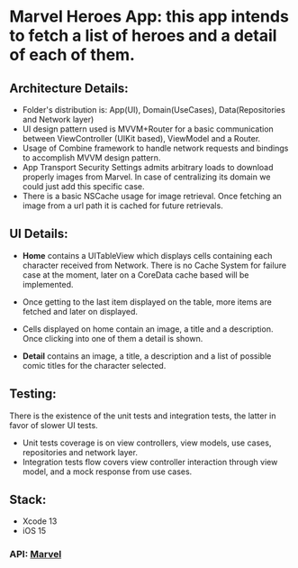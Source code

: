 # Marvel Heroes App: this app intends to fetch a list of heroes and a detail of each of them.


## Architecture Details: 
* Folder's distribution is: App(UI), Domain(UseCases), Data(Repositories and Network layer)
* UI design pattern used is MVVM+Router for a basic communication between ViewController (UIKit based), ViewModel and a Router.
* Usage of Combine framework to handle network requests and bindings to accomplish MVVM design pattern.
* App Transport Security Settings admits arbitrary loads to download properly images from Marvel. In case of centralizing its domain we could just add this specific case.
* There is a basic NSCache usage for image retrieval. Once fetching an image from a url path it is cached for future retrievals.

## UI Details:
* **Home** contains a UITableView which displays cells containing each character received from Network. There is no Cache System for failure case at the moment, later on a CoreData cache based will be implemented.
* Once getting to the last item displayed on the table, more items are fetched and later on displayed.
* Cells displayed on home contain an image, a title and a description. Once clicking into one of them a detail is shown.

* **Detail** contains an image, a title, a description and a list of possible comic titles for the character selected.


## Testing:
There is the existence of the unit tests and integration tests, the latter in favor of slower UI tests.

* Unit tests coverage is on view controllers, view models, use cases, repositories and network layer.
* Integration tests flow covers view controller interaction through view model, and a mock response from use cases.


## Stack:
* Xcode 13
* iOS 15 

### API: [Marvel](https://developer.marvel.com/docs)
